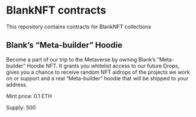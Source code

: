 # BlankNFT contracts

This repository contains contracts for BlankNFT collections

## Blank’s “Meta-builder” Hoodie

Become a part of our trip to the Metaverse by owning Blank’s “Meta-builder” Hoodie NFT.  It grants you whitelist access to our future Drops, gives you a chance to receive random NFT aidrops of the projects we work on or support and a real “Meta-builder” hoodie that will be shipped to your address.

Mint price: 0.1 ETH

Supply: 500

